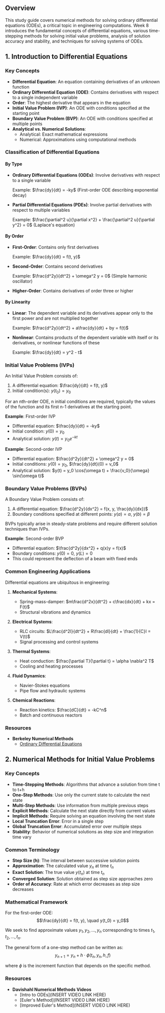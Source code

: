 ## Overview

This study guide covers numerical methods for solving ordinary differential equations (ODEs), a critical topic in engineering computations. Week 8 introduces the fundamental concepts of differential equations, various time-stepping methods for solving initial value problems, analysis of solution accuracy and stability, and techniques for solving systems of ODEs.

## 1. Introduction to Differential Equations

### Key Concepts

- **Differential Equation**: An equation containing derivatives of an unknown function
- **Ordinary Differential Equation (ODE)**: Contains derivatives with respect to a single independent variable
- **Order**: The highest derivative that appears in the equation
- **Initial Value Problem (IVP)**: An ODE with conditions specified at the starting point
- **Boundary Value Problem (BVP)**: An ODE with conditions specified at multiple points
- **Analytical vs. Numerical Solutions**:
  - Analytical: Exact mathematical expressions
  - Numerical: Approximations using computational methods

### Classification of Differential Equations

#### By Type
- **Ordinary Differential Equations (ODEs)**: Involve derivatives with respect to a single variable
  
  Example: $\frac{dy}{dt} = -ky$ (First-order ODE describing exponential decay)
  
- **Partial Differential Equations (PDEs)**: Involve partial derivatives with respect to multiple variables
  
  Example: $\frac{\partial^2 u}{\partial x^2} + \frac{\partial^2 u}{\partial y^2} = 0$ (Laplace's equation)

#### By Order
- **First-Order**: Contains only first derivatives
  
  Example: $\frac{dy}{dt} = f(t, y)$
  
- **Second-Order**: Contains second derivatives
  
  Example: $\frac{d^2y}{dt^2} + \omega^2 y = 0$ (Simple harmonic oscillator)
  
- **Higher-Order**: Contains derivatives of order three or higher

#### By Linearity
- **Linear**: The dependent variable and its derivatives appear only to the first power and are not multiplied together
  
  Example: $\frac{d^2y}{dt^2} + a\frac{dy}{dt} + by = f(t)$
  
- **Nonlinear**: Contains products of the dependent variable with itself or its derivatives, or nonlinear functions of these
  
  Example: $\frac{dy}{dt} = y^2 - t$

### Initial Value Problems (IVPs)

An Initial Value Problem consists of:
1. A differential equation: $\frac{dy}{dt} = f(t, y)$
2. Initial condition(s): $y(t_0) = y_0$

For an nth-order ODE, n initial conditions are required, typically the values of the function and its first n-1 derivatives at the starting point.

**Example**: First-order IVP
- Differential equation: $\frac{dy}{dt} = -ky$
- Initial condition: $y(0) = y_0$
- Analytical solution: $y(t) = y_0 e^{-kt}$

**Example**: Second-order IVP
- Differential equation: $\frac{d^2y}{dt^2} + \omega^2 y = 0$
- Initial conditions: $y(0) = y_0$, $\frac{dy}{dt}(0) = v_0$
- Analytical solution: $y(t) = y_0 \cos(\omega t) + \frac{v_0}{\omega} \sin(\omega t)$

### Boundary Value Problems (BVPs)

A Boundary Value Problem consists of:
1. A differential equation: $\frac{d^2y}{dx^2} = f(x, y, \frac{dy}{dx})$
2. Boundary conditions specified at different points: $y(a) = \alpha$, $y(b) = \beta$

BVPs typically arise in steady-state problems and require different solution techniques than IVPs.

**Example**: Second-order BVP
- Differential equation: $\frac{d^2y}{dx^2} + q(x)y = f(x)$
- Boundary conditions: $y(0) = 0$, $y(L) = 0$
- This could represent the deflection of a beam with fixed ends

### Common Engineering Applications

Differential equations are ubiquitous in engineering:

1. **Mechanical Systems**:
   - Spring-mass-damper: $m\frac{d^2x}{dt^2} + c\frac{dx}{dt} + kx = F(t)$
   - Structural vibrations and dynamics

2. **Electrical Systems**:
   - RLC circuits: $L\frac{d^2I}{dt^2} + R\frac{dI}{dt} + \frac{1}{C}I = V(t)$
   - Signal processing and control systems

3. **Thermal Systems**:
   - Heat conduction: $\frac{\partial T}{\partial t} = \alpha \nabla^2 T$
   - Cooling and heating processes

4. **Fluid Dynamics**:
   - Navier-Stokes equations
   - Pipe flow and hydraulic systems

5. **Chemical Reactions**:
   - Reaction kinetics: $\frac{dC}{dt} = -kC^n$
   - Batch and continuous reactors

### Resources

- **Berkeley Numerical Methods**
  - [Ordinary Differential Equations](https://pythonnumericalmethods.studentorg.berkeley.edu/notebooks/chapter22.00-Ordinary-Differential-Equations.html)

## 2. Numerical Methods for Initial Value Problems

### Key Concepts

- **Time-Stepping Methods**: Algorithms that advance a solution from time t to t+h
- **One-Step Methods**: Use only the current state to calculate the next state
- **Multi-Step Methods**: Use information from multiple previous steps
- **Explicit Methods**: Calculate the next state directly from current values
- **Implicit Methods**: Require solving an equation involving the next state
- **Local Truncation Error**: Error in a single step
- **Global Truncation Error**: Accumulated error over multiple steps
- **Stability**: Behavior of numerical solutions as step size and integration time vary

### Common Terminology

- **Step Size (h)**: The interval between successive solution points
- **Approximation**: The calculated value $y_n$ at time $t_n$
- **Exact Solution**: The true value $y(t_n)$ at time $t_n$
- **Converged Solution**: Solution obtained as step size approaches zero
- **Order of Accuracy**: Rate at which error decreases as step size decreases

### Mathematical Framework

For the first-order ODE:
$$\frac{dy}{dt} = f(t, y), \quad y(t_0) = y_0$$

We seek to find approximate values $y_1, y_2, ..., y_n$ corresponding to times $t_1, t_2, ..., t_n$.

The general form of a one-step method can be written as:
$$y_{n+1} = y_n + h \cdot \phi(t_n, y_n, h, f)$$

where $\phi$ is the increment function that depends on the specific method.

### Resources

- **Davishahl Numerical Methods Videos**
  - [Intro to ODEs](INSERT VIDEO LINK HERE)
  - [Euler's Method](INSERT VIDEO LINK HERE)
  - [Improved Euler's Method](INSERT VIDEO LINK HERE)
